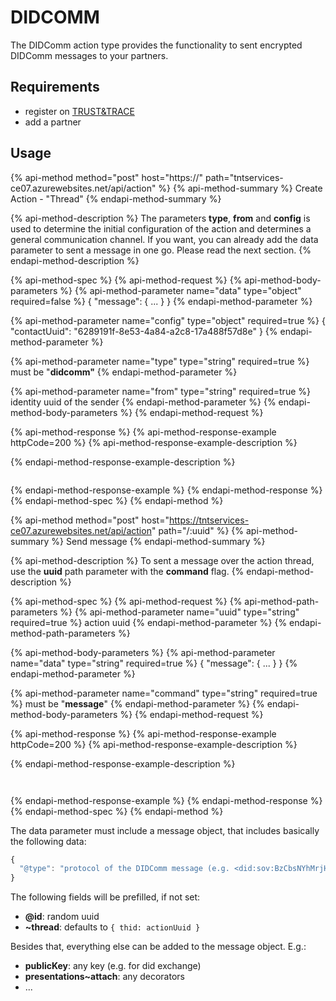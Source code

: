 # DIDCOMM

The DIDComm action type provides the functionality to sent encrypted DIDComm messages to your partners.

## Requirements

* register on [TRUST&TRACE](https://app.trust-trace.com)
* add a partner

## Usage

{% api-method method="post" host="https://" path="tntservices-ce07.azurewebsites.net/api/action" %}
{% api-method-summary %}
Create Action - "Thread"
{% endapi-method-summary %}

{% api-method-description %}
The parameters **type**, **from** and **config** is used to determine the initial configuration of the action and determines a general communication channel. If you want, you can already add the data parameter to sent a message in one go. Please read the next section.
{% endapi-method-description %}

{% api-method-spec %}
{% api-method-request %}
{% api-method-body-parameters %}
{% api-method-parameter name="data" type="object" required=false %}
{ "message": { ... } }
{% endapi-method-parameter %}

{% api-method-parameter name="config" type="object" required=true %}
{ "contactUuid": "6289191f-8e53-4a84-a2c8-17a488f57d8e" }
{% endapi-method-parameter %}

{% api-method-parameter name="type" type="string" required=true %}
must be "**didcomm"**
{% endapi-method-parameter %}

{% api-method-parameter name="from" type="string" required=true %}
identity uuid of the sender
{% endapi-method-parameter %}
{% endapi-method-body-parameters %}
{% endapi-method-request %}

{% api-method-response %}
{% api-method-response-example httpCode=200 %}
{% api-method-response-example-description %}

{% endapi-method-response-example-description %}

```text

```
{% endapi-method-response-example %}
{% endapi-method-response %}
{% endapi-method-spec %}
{% endapi-method %}

{% api-method method="post" host="https://tntservices-ce07.azurewebsites.net/api/action" path="/:uuid" %}
{% api-method-summary %}
Send message
{% endapi-method-summary %}

{% api-method-description %}
To sent a message over the action thread, use the **uuid** path parameter with the **command** flag.
{% endapi-method-description %}

{% api-method-spec %}
{% api-method-request %}
{% api-method-path-parameters %}
{% api-method-parameter name="uuid" type="string" required=true %}
action uuid
{% endapi-method-parameter %}
{% endapi-method-path-parameters %}

{% api-method-body-parameters %}
{% api-method-parameter name="data" type="string" required=true %}
{ "message": { ... } }
{% endapi-method-parameter %}

{% api-method-parameter name="command" type="string" required=true %}
must be "**message**"
{% endapi-method-parameter %}
{% endapi-method-body-parameters %}
{% endapi-method-request %}

{% api-method-response %}
{% api-method-response-example httpCode=200 %}
{% api-method-response-example-description %}

{% endapi-method-response-example-description %}

```text


```
{% endapi-method-response-example %}
{% endapi-method-response %}
{% endapi-method-spec %}
{% endapi-method %}

The data parameter must include a message object, that includes basically the following data:

```javascript
{
  "@type": "protocol of the DIDComm message (e.g. <did:sov:BzCbsNYhMrjHiqZDTUASHg;spec/issue-credential/1.0/issue-credential>)"
}
```

The following fields will be prefilled, if not set:

* **@id**: random uuid
* **~thread**: defaults to `{ thid: actionUuid }`

Besides that, everything else can be added to the message object. E.g.:

* **publicKey**: any key \(e.g. for did exchange\)
* **presentations~attach**: any decorators
* ...



